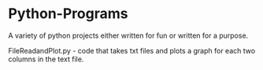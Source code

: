 # Python-Programs
A variety of python projects either written for fun or written for a purpose.


FileReadandPlot.py - code that takes txt files and plots a graph for each two columns in the text file.
